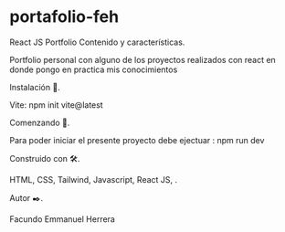 # portafolio-feh
React JS Portfolio
Contenido y características.

Portfolio personal con alguno de los proyectos realizados con react en donde pongo en practica mis conocimientos


Instalación 🔧.

Vite: npm init vite@latest

Comenzando 🚀.

Para poder iniciar el presente proyecto debe ejectuar : npm run dev

Construido con 🛠️.

HTML, CSS, Tailwind, Javascript, React JS, .

Autor ✒️.

Facundo Emmanuel Herrera
